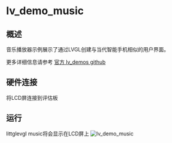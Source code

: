 # lv_demo_music

## 概述

音乐播放器示例展示了通过LVGL创建与当代智能手机相似的用户界面。

更多详细信息请参考 [官方 lv_demos github](https://github.com/lvgl/lv_demos)
## 硬件连接

将LCD屏连接到评估板

## 运行

littglevgl music将会显示在LCD屏上
![lv_demo_music](../../../doc/images/samples/lv_demo_music.gif "lv_demo_music")